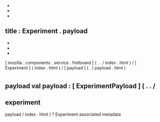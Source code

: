 -
-
-
title
:
Experiment
.
payload
-
-
-
-
[
mozilla
.
components
.
service
.
fretboard
]
(
.
.
/
index
.
html
)
/
[
Experiment
]
(
index
.
html
)
/
[
payload
]
(
.
/
payload
.
html
)
#
payload
val
payload
:
[
ExperimentPayload
]
(
.
.
/
-
experiment
-
payload
/
index
.
html
)
?
Experiment
associated
metadata
